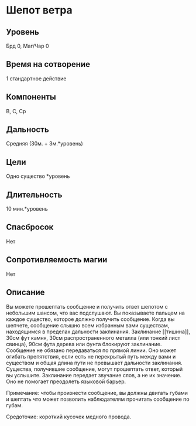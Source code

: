 # Шепот ветра

## Уровень
Брд 0, Маг/Чар 0
## Время на сотворение
1 стандартное действие
## Компоненты
В, С, Ср
## Дальность
Средняя (30м. + 3м.*уровень)
## Цели
Одно существо *уровень
## Длительность
10 мин.*уровень
## Спасбросок
Нет
## Сопротивляемость магии
Нет
## Описание
Вы можете прошептать сообщение и получить ответ шепотом с небольшим шансом, что вас подслушают. Вы показываете пальцем на каждое существо, которое должно получить сообщение. Когда вы шепчете, сообщение слышно всем избранным вами существам, находящимся в пределах дальности заклинания. Заклинание [[тишина]], 30см фут камня, 30см распространенного металла (или тонкий лист свинца), 90см фута дерева или фунта блокируют заклинание. Сообщение не обязано передаваться по прямой линии. Оно может огибать препятствия, если есть не перекрытый путь между вами и существом и общая длина пути не превышает дальности заклинания. Существа, получившие сообщение, могут прошептать ответ, который вы услышите. Заклинание передает звучание слов, а не их значение. Оно не помогает преодолеть языковой барьер.

Примечание: чтобы произнести сообщение, вы должны двигать губами и шептать что может позволить наблюдателям прочитать сообщение по губам.

Средоточие: короткий кусочек медного провода.
